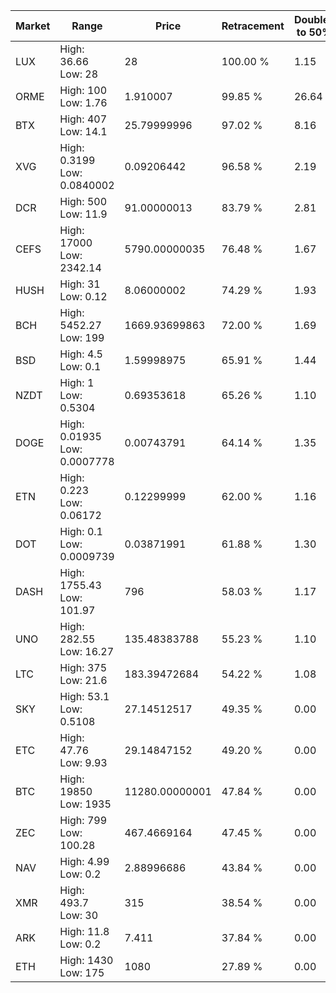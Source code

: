 | Market | Range | Price| Retracement | Doubles to 50% |
| --- | --- | --- | --- | --- |
| LUX | High: 36.66<br />Low: 28 | 28 | 100.00 % | 1.15 |
| ORME | High: 100<br />Low: 1.76 | 1.910007 | 99.85 % | 26.64 |
| BTX | High: 407<br />Low: 14.1 | 25.79999996 | 97.02 % | 8.16 |
| XVG | High: 0.3199<br />Low: 0.0840002 | 0.09206442 | 96.58 % | 2.19 |
| DCR | High: 500<br />Low: 11.9 | 91.00000013 | 83.79 % | 2.81 |
| CEFS | High: 17000<br />Low: 2342.14 | 5790.00000035 | 76.48 % | 1.67 |
| HUSH | High: 31<br />Low: 0.12 | 8.06000002 | 74.29 % | 1.93 |
| BCH | High: 5452.27<br />Low: 199 | 1669.93699863 | 72.00 % | 1.69 |
| BSD | High: 4.5<br />Low: 0.1 | 1.59998975 | 65.91 % | 1.44 |
| NZDT | High: 1<br />Low: 0.5304 | 0.69353618 | 65.26 % | 1.10 |
| DOGE | High: 0.01935<br />Low: 0.0007778 | 0.00743791 | 64.14 % | 1.35 |
| ETN | High: 0.223<br />Low: 0.06172 | 0.12299999 | 62.00 % | 1.16 |
| DOT | High: 0.1<br />Low: 0.0009739 | 0.03871991 | 61.88 % | 1.30 |
| DASH | High: 1755.43<br />Low: 101.97 | 796 | 58.03 % | 1.17 |
| UNO | High: 282.55<br />Low: 16.27 | 135.48383788 | 55.23 % | 1.10 |
| LTC | High: 375<br />Low: 21.6 | 183.39472684 | 54.22 % | 1.08 |
| SKY | High: 53.1<br />Low: 0.5108 | 27.14512517 | 49.35 % | 0.00 |
| ETC | High: 47.76<br />Low: 9.93 | 29.14847152 | 49.20 % | 0.00 |
| BTC | High: 19850<br />Low: 1935 | 11280.00000001 | 47.84 % | 0.00 |
| ZEC | High: 799<br />Low: 100.28 | 467.4669164 | 47.45 % | 0.00 |
| NAV | High: 4.99<br />Low: 0.2 | 2.88996686 | 43.84 % | 0.00 |
| XMR | High: 493.7<br />Low: 30 | 315 | 38.54 % | 0.00 |
| ARK | High: 11.8<br />Low: 0.2 | 7.411 | 37.84 % | 0.00 |
| ETH | High: 1430<br />Low: 175 | 1080 | 27.89 % | 0.00 |
